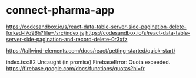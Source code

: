 # connect-pharma-app

https://codesandbox.io/s/react-data-table-server-side-pagination-delete-forked-l7o96h?file=/src/index.js
https://codesandbox.io/s/react-data-table-server-side-pagination-and-record-delete-0r3xfz



https://tailwind-elements.com/docs/react/getting-started/quick-start/



index.tsx:82 Uncaught (in promise) FirebaseError: Quota exceeded.
https://firebase.google.com/docs/functions/quotas?hl=fr

